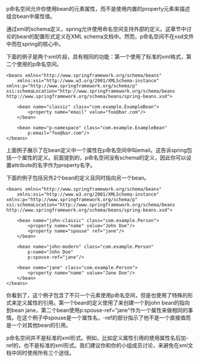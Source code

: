 p命名空间允许你使用bean的元素属性，而不是使用内置的property元素来描述组合bean中属性值。

通过xml的schema定义，spring允许使用命名空间支持外部的定义。这章节中讨论的bean的配置形式定义在XML schema文档中。然而，p命名空间不在xsd文件中而在spring的核心中。

下面的例子是两个xml片段，具有相同的功能：第一个使用了标准的xml格式，第二个使用的p命名空间。


```
<beans xmlns="http://www.springframework.org/schema/beans"
    xmlns:xsi="http://www.w3.org/2001/XMLSchema-instance"    xmlns:p="http://www.springframework.org/schema/p"    xsi:schemaLocation="http://www.springframework.org/schema/beans        http://www.springframework.org/schema/beans/spring-beans.xsd">
    
    <bean name="classic" class="com.example.ExampleBean">
        <property name="email" value="foo@bar.com"/>
    </bean>
    
    <bean name="p-namespace" class="com.example.ExampleBean"
        p:email="foo@bar.com"/>
</beans>
```

上面例子展示了在bean定义中一个属性在p命名空间中叫email。这告诉spring包括一个属性的定义。前面提到的，p命名空间没有schema的定义，因此你可以设置attribute的名字作为property名字。

下面的例子包括另外2个bean的定义且同时指向另一个bean。

```
<beans xmlns="http://www.springframework.org/schema/beans"
    xmlns:xsi="http://www.w3.org/2001/XMLSchema-instance"    xmlns:p="http://www.springframework.org/schema/p"    xsi:schemaLocation="http://www.springframework.org/schema/beans http://www.springframework.org/schema/beans/spring-beans.xsd">

    <bean name="john-classic" class="com.example.Person">
        <property name="name" value="John Doe"/>
        <property name="spouse" ref="jane"/>
    </bean>
    
    <bean name="john-modern" class="com.example.Person"
        p:name="John Doe"
        p:spouse-ref="jane"/>
        
    <bean name="jane" class="com.example.Person">
        <property name="name" value="Jane Doe"/>
    </bean>
</beans>
```

你看到了，这个例子包含了不只一个元素使用p命名空间，但是也使用了特殊的形式来定义属性的引用。第一个bean的定义使用了<property name="spouse" ref="jane"/>来创建一个到john bean的指向到bean jane，第二个bean使用p:spouse-ref="jane"作为一个属性来做相同的事情。在这个例子中spouse是一个属性名，-ref的部分指示了他不是一个直接值而是一个对其他bean的引用。

p命名空间并不是标准的xml形式。例如，比如定义属性引用的使用属性名后加-ref的，也不是标准的xml形式。我们建议你和你的小组成员讨论，来避免在xml文档中同时使用所有三个途径。
